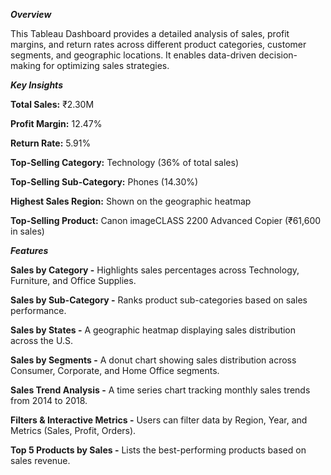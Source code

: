 _**Overview**_

This Tableau Dashboard provides a detailed analysis of sales, profit margins, and return rates across different product categories, customer segments, and geographic locations. It enables data-driven decision-making for optimizing sales strategies.

_**Key Insights**_

**Total Sales:** ₹2.30M

**Profit Margin:** 12.47%

**Return Rate:** 5.91%

**Top-Selling Category:** Technology (36% of total sales)

**Top-Selling Sub-Category:** Phones (14.30%)

**Highest Sales Region:** Shown on the geographic heatmap

**Top-Selling Product:** Canon imageCLASS 2200 Advanced Copier (₹61,600 in sales)


_**Features**_

**Sales by Category -** Highlights sales percentages across Technology, Furniture, and Office Supplies.

**Sales by Sub-Category -** Ranks product sub-categories based on sales performance.

**Sales by States -** A geographic heatmap displaying sales distribution across the U.S.

**Sales by Segments -** A donut chart showing sales distribution across Consumer, Corporate, and Home Office segments.

**Sales Trend Analysis -** A time series chart tracking monthly sales trends from 2014 to 2018.

**Filters & Interactive Metrics -** Users can filter data by Region, Year, and Metrics (Sales, Profit, Orders).

**Top 5 Products by Sales -** Lists the best-performing products based on sales revenue.

